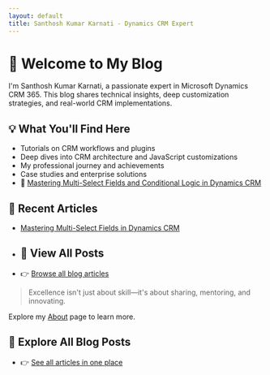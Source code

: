 ```yaml
---
layout: default
title: Santhosh Kumar Karnati - Dynamics CRM Expert
---
```


# 👋 Welcome to My Blog

I'm Santhosh Kumar Karnati, a passionate expert in Microsoft Dynamics CRM 365. This blog shares technical insights, deep customization strategies, and real-world CRM implementations.

## 💡 What You'll Find Here
- Tutorials on CRM workflows and plugins
- Deep dives into CRM architecture and JavaScript customizations
- My professional journey and achievements
- Case studies and enterprise solutions
- 📑 [Mastering Multi-Select Fields and Conditional Logic in Dynamics CRM](_posts/2025-07-22-customization-dynamics.md)

## 📑 Recent Articles
- [Mastering Multi-Select Fields in Dynamics CRM](_posts/2025-07-22-customization-dynamics.md)
- ## 📰 View All Posts
- 👉 [Browse all blog articles](blog.md)


> Excellence isn't just about skill—it's about sharing, mentoring, and innovating.

Explore my [About](about.md) page to learn more.
## 📰 Explore All Blog Posts
- 👉 [See all articles in one place](blog.md)

